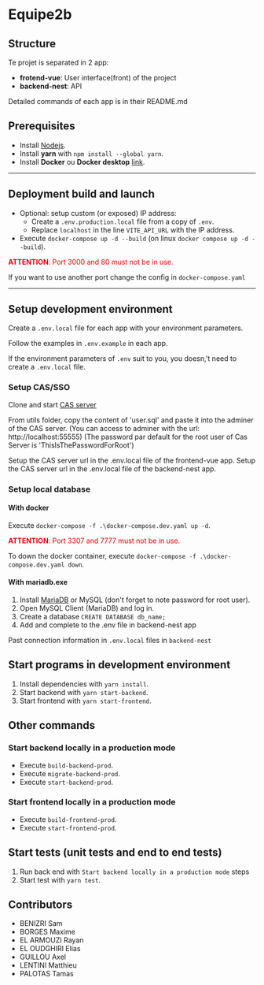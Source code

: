 # Equipe2b

## Structure
Te projet is separated in 2 app:
* **frotend-vue**: User interface(front) of the project
* **backend-nest**: API 

Detailed commands of each app is in their README.md

## Prerequisites
* Install [Nodejs](https://nodejs.org/fr).
* Install **yarn** with `npm install --global yarn`.
* Install **Docker** ou **Docker desktop** [link](https://docs.docker.com/engine/install/).

---

## Deployment build and launch
* Optional: setup custom (or exposed) IP address:
  * Create a `.env.production.local` file from a copy of `.env`.
  * Replace `localhost` in the line `VITE_API_URL` with the IP address.
* Execute `docker-compose up -d --build` (on linux `docker compose up -d --build`).

<span style="color: #E40306">**ATTENTION**: Port 3000 and 80 must not be in use.</span>

If you want to use another port change the config in `docker-compose.yaml`

---

## Setup development environment

Create a `.env.local` file for each app with your environment parameters.

Follow the examples in `.env.example` in each app.

If the environment parameters of `.env` suit to you, you doesn,'t need to create a `.env.local` file.



### Setup CAS/SSO
Clone and start [CAS server](https://iut-git.unice.fr/pt102004/cas-apereo-mock)

From utils folder, copy the content of 'user.sql' and paste it into the adminer of the CAS server.
(You can access to adminer with the url: http://localhost:55555)
(The password par default for the root user of Cas Server is 'ThisIsThePasswordForRoot')

Setup the CAS server url in the .env.local file of the frontend-vue app.
Setup the CAS server url in the .env.local file of the backend-nest app.

### Setup local database
#### With docker
Execute `docker-compose -f .\docker-compose.dev.yaml up -d`.

<span style="color: #E40306">**ATTENTION**: Port 3307 and 7777 must not be in use.</span>

To down the docker container, execute `docker-compose -f .\docker-compose.dev.yaml down`.

#### With mariadb.exe
1. Install [MariaDB](https://mariadb.com/downloads/) or MySQL (don't forget to note password for root user).
2. Open MySQL Client (MariaDB) and log in.
3. Create a database `CREATE DATABASE db_name;`
4. Add and complete to the .env file in backend-nest app

Past connection information in `.env.local` files in `backend-nest`

## Start programs in development environment
1. Install dependencies with `yarn install`.
2. Start backend with `yarn start-backend`.
3. Start frontend with `yarn start-frontend`.

## Other commands
### Start backend locally in a production mode
* Execute `build-backend-prod`.
* Execute `migrate-backend-prod`.
* Execute `start-backend-prod`.

### Start frontend locally in a production mode
* Execute `build-frontend-prod`.
* Execute `start-frontend-prod`.

## Start tests (unit tests and end to end tests)
1. Run back end with `Start backend locally in a production mode` steps
2. Start test with `yarn test`.



## Contributors
* BENIZRI Sam 
* BORGES Maxime
* EL ARMOUZI Rayan
* EL OUDGHIRI Elias
* GUILLOU Axel
* LENTINI Matthieu 
* PALOTAS Tamas 

